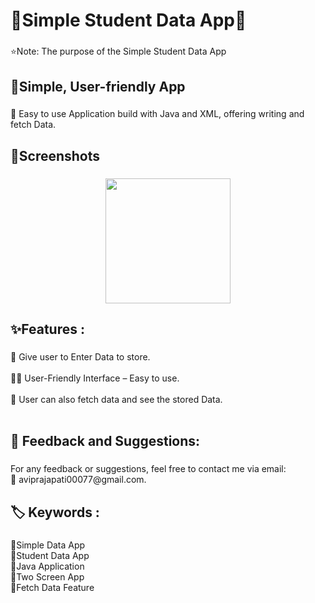 <h1 align="left">📅Simple Student Data App📅</h1>

###

<p align="left">⭐Note: The purpose of the Simple Student Data App</p>

###

<h2 align="left">📱Simple, User-friendly App</h2>

###

<p align="left">📲 Easy to use Application build with Java and XML, offering writing and fetch Data.</p>

###

<h2 align="left">📸Screenshots</h2>

###

<div align="center">
  <img height="200" src=""  />
</div>

###

<h2 align="left">✨Features :</h2>

###

<p align="left">🔢 Give user to Enter Data to store.<br><br>👩‍🏫 User-Friendly Interface – Easy to use.<br><br>📖 User can also fetch data and see the stored Data.<br><br></p>

###

<h2 align="left">💬 Feedback and Suggestions:</h2>

###

<p align="left">For any feedback or suggestions, feel free to contact me via email:<br>📧 aviprajapati00077@gmail.com.</p>

###

<h2 align="left">🏷️ Keywords :</h2>

###

<p align="left">🔸Simple Data App<br>🔸Student Data App<br>🔸Java Application<br>🔸Two Screen App<br>🔸Fetch Data Feature</p>

###
